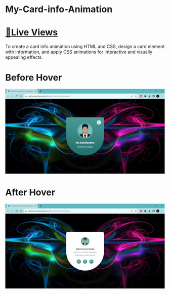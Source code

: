 # My-Card-info-Animation
# [📌Live Views](https://sahilkumardhala.github.io/My-Card-info-Animation/)
To create a card info animation using HTML and CSS, design a card element with information, and apply CSS animations for interactive and visually appealing effects.
# Before Hover
![screenshot1](https://github.com/sahilkumardhala/My-Card-info-Animation/blob/main/Screenshot%201.jpg)

# After Hover
![screenshot2](https://github.com/sahilkumardhala/My-Card-info-Animation/blob/main/Screenshot%202%20.jpg)
